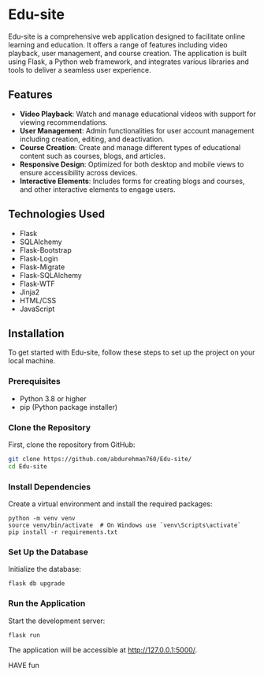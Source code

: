 # Edu-site

Edu-site is a comprehensive web application designed to facilitate online learning and education. It offers a range of features including video playback, user management, and course creation. The application is built using Flask, a Python web framework, and integrates various libraries and tools to deliver a seamless user experience.

## Features
- **Video Playback**: Watch and manage educational videos with support for viewing recommendations.
- **User Management**: Admin functionalities for user account management including creation, editing, and deactivation.
- **Course Creation**: Create and manage different types of educational content such as courses, blogs, and articles.
- **Responsive Design**: Optimized for both desktop and mobile views to ensure accessibility across devices.
- **Interactive Elements**: Includes forms for creating blogs and courses, and other interactive elements to engage users.

## Technologies Used
- Flask
- SQLAlchemy
- Flask-Bootstrap
- Flask-Login
- Flask-Migrate
- Flask-SQLAlchemy
- Flask-WTF
- Jinja2
- HTML/CSS
- JavaScript

## Installation

To get started with Edu-site, follow these steps to set up the project on your local machine.

### Prerequisites
- Python 3.8 or higher
- pip (Python package installer)

### Clone the Repository
First, clone the repository from GitHub:
```bash
git clone https://github.com/abdurehman760/Edu-site/
cd Edu-site
```

### Install Dependencies
Create a virtual environment and install the required packages:
```
python -m venv venv
source venv/bin/activate  # On Windows use `venv\Scripts\activate`
pip install -r requirements.txt
```
### Set Up the Database
Initialize the database:
```
flask db upgrade
```
### Run the Application
Start the development server:
```
flask run
```
The application will be accessible at http://127.0.0.1:5000/.

HAVE fun


